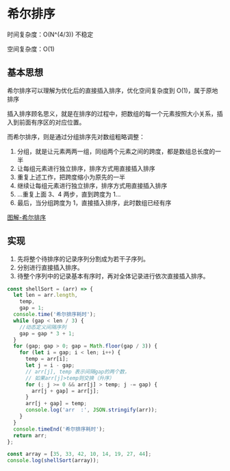 # 希尔排序

时间复杂度：O(N^(4/3)) 不稳定

空间复杂度：O(1)

## 基本思想

希尔排序可以理解为优化后的直接插入排序，优化空间复杂度到 O(1)，属于原地排序

插入排序顾名思义，就是在排序的过程中，把数组的每一个元素按照大小关系，插入到前面有序区的对应位置。

而希尔排序，则是通过分组排序先对数组粗略调整：

1. 分组，就是让元素两两一组，同组两个元素之间的跨度，都是数组总长度的一半
2. 让每组元素进行独立排序，排序方式用直接插入排序
3. 重复上述工作，把跨度缩小为原先的一半
4. 继续让每组元素进行独立排序，排序方式用直接插入排序
5. ...重复上面 3、4 两步，直到跨度为 1...
6. 最后，当分组跨度为 1，直接插入排序，此时数组已经有序

[图解-希尔排序](https://juejin.cn/post/6844904007182319624)

## 实现

1. 先将整个待排序的记录序列分割成为若干子序列。
2. 分别进行直接插入排序。
3. 待整个序列中的记录基本有序时，再对全体记录进行依次直接插入排序。

```js
const shellSort = (arr) => {
  let len = arr.length,
    temp,
    gap = 1;
  console.time('希尔排序耗时');
  while (gap < len / 3) {
    //动态定义间隔序列
    gap = gap * 3 + 1;
  }
  for (gap; gap > 0; gap = Math.floor(gap / 3)) {
    for (let i = gap; i < len; i++) {
      temp = arr[i];
      let j = i - gap;
      // arr[j], temp 表示间隔gap的两个数，
      // 如果arr[j]>temp则交换（升序）
      for (; j >= 0 && arr[j] > temp; j -= gap) {
        arr[j + gap] = arr[j];
      }
      arr[j + gap] = temp;
      console.log('arr  :', JSON.stringify(arr));
    }
  }
  console.timeEnd('希尔排序耗时');
  return arr;
};

const array = [35, 33, 42, 10, 14, 19, 27, 44];
console.log(shellSort(array));
```
